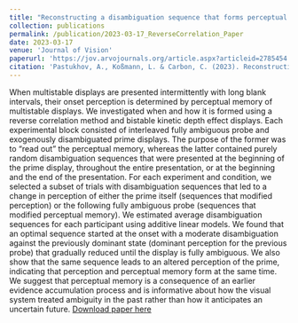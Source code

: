 ```yaml
---
title: "Reconstructing a disambiguation sequence that forms perceptual memory of multistable displays via reverse correlation method: Bias onset perception but gently"
collection: publications
permalink: /publication/2023-03-17_ReverseCorrelation_Paper
date: 2023-03-17
venue: 'Journal of Vision'
paperurl: 'https://jov.arvojournals.org/article.aspx?articleid=2785454'
citation: 'Pastukhov, A., Koßmann, L. & Carbon, C. (2023). Reconstructing a disambiguation sequence that forms perceptual memory of multistable displays via reverse correlation method: bias onset perception But gently. Journal of Vision, 23(3), 10. https://doi.org/10.1167/jov.23.3.10.'
---
```

When multistable displays are presented intermittently with long blank intervals, their onset perception is determined by perceptual memory of multistable displays. We investigated when and how it is formed using a reverse correlation method and bistable kinetic depth effect displays. Each experimental block consisted of interleaved fully ambiguous probe and exogenously disambiguated prime displays. The purpose of the former was to “read out” the perceptual memory, whereas the latter contained purely random disambiguation sequences that were presented at the beginning of the prime display, throughout the entire presentation, or at the beginning and the end of the presentation. For each experiment and condition, we selected a subset of trials with disambiguation sequences that led to a change in perception of either the prime itself (sequences that modified perception) or the following fully ambiguous probe (sequences that modified perceptual memory). We estimated average disambiguation sequences for each participant using additive linear models. We found that an optimal sequence started at the onset with a moderate disambiguation against the previously dominant state (dominant perception for the previous probe) that gradually reduced until the display is fully ambiguous. We also show that the same sequence leads to an altered perception of the prime, indicating that perception and perceptual memory form at the same time. We suggest that perceptual memory is a consequence of an earlier evidence accumulation process and is informative about how the visual system treated ambiguity in the past rather than how it anticipates an uncertain future.
[Download paper here](http://jov.arvojournals.org/article.aspx?articleid=2785454)